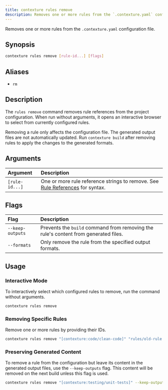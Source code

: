```yaml
---
title: contexture rules remove
description: Removes one or more rules from the `.contexture.yaml` configuration file.
---
```

Removes one or more rules from the `.contexture.yaml` configuration file.

## Synopsis

```bash
contexture rules remove [rule-id...] [flags]
```

## Aliases

-   `rm`

## Description

The `rules remove` command removes rule references from the project configuration. When run without arguments, it opens an interactive browser to select from currently configured rules.

Removing a rule only affects the configuration file. The generated output files are not automatically updated. Run `contexture build` after removing rules to apply the changes to the generated formats.

## Arguments

| Argument     | Description                                                                                             |
| :----------- | :------------------------------------------------------------------------------------------------------ |
| `[rule-id...]` | One or more rule reference strings to remove. See [Rule References](../reference/rules/rule-references) for syntax. |

## Flags

| Flag           | Description                                                                    |
| :------------- | :----------------------------------------------------------------------------- |
| `--keep-outputs` | Prevents the `build` command from removing the rule's content from generated files. |
| `--formats`    | Only remove the rule from the specified output formats.                        |

## Usage

### Interactive Mode

To interactively select which configured rules to remove, run the command without arguments.

```bash
contexture rules remove
```

### Removing Specific Rules

Remove one or more rules by providing their IDs.

```bash
contexture rules remove "[contexture:code/clean-code]" "rules/old-rule.md"
```

### Preserving Generated Content

To remove a rule from the configuration but leave its content in the generated output files, use the `--keep-outputs` flag. This content will be removed on the next build unless this flag is used.

```bash
contexture rules remove "[contexture:testing/unit-tests]" --keep-outputs
```
